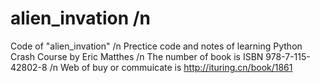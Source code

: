 # alien_invation /n
Code of "alien_invation" /n
Prectice code and notes of learning Python Crash Course by Eric Matthes /n
The number of book is ISBN 978-7-115-42802-8 /n
Web of buy or commuicate is http://ituring.cn/book/1861
